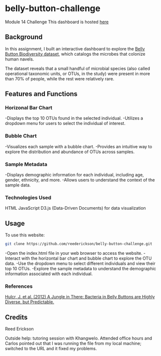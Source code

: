 # belly-button-challenge
Module 14 Challenge
This dashboard is hosted [here](https://github.com/reederickson/belly-button-challenge.git)
## Background
In this assignment, I built an interactive dashboard to explore the [Belly Button Biodiversity dataset](http://robdunnlab.com/projects/belly-button-biodiversity/), which catalogs the microbes that colonize human navels.

The dataset reveals that a small handful of microbial species (also called operational taxonomic units, or OTUs, in the study) were present in more than 70% of people, while the rest were relatively rare.

## Features and Functions
### Horizonal Bar Chart
-Displays the top 10 OTUs found in the selected individual.
-Utilizes a dropdown menu for users to select the individual of interest.
### Bubble Chart
-Visualizes each sample with a bubble chart.
-Provides an intuitive way to explore the distribution and abundance of OTUs across samples.
### Sample Metadata 
-Displays demographic information for each individual, including age, gender, ethnicity, and more.
-Allows users to understand the context of the sample data.

### Technologies Used
HTML
JavaScript
D3.js (Data-Driven Documents) for data visualization

## Usage
To use this website:
```bash
git clone https://github.com/reederickson/belly-button-challenge.git
```
-Open the index.html file in your web browser to access the website.
-Interact with the horizontal bar chart and bubble chart to explore the OTU data.
-Use the dropdown menu to select different individuals and view their top 10 OTUs.
-Explore the sample metadata to understand the demographic information associated with each individual.


### References

[Hulcr, J. et al. (2012) A Jungle in There: Bacteria in Belly Buttons are Highly Diverse, but Predictable.]( http://robdunnlab.com/projects/belly-button-biodiversity/results-and-data/)

## Credits
Reed Erickson

Outside help: tutoring session with Khangwelo.
Attended office hours and Carlos pointed out that I was running the file from my local machine; switched to the URL and it fixed my problems.